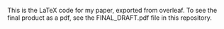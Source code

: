 This is the LaTeX code for my paper, exported from overleaf. To see the final product as a pdf, see the FINAL_DRAFT.pdf file in this repository.
